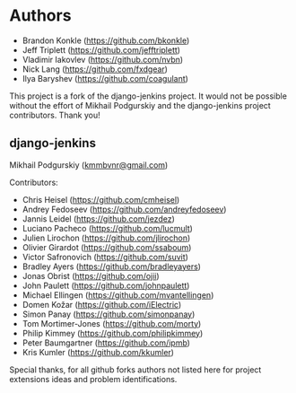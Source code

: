 Authors
=======

* Brandon Konkle (https://github.com/bkonkle)
* Jeff Triplett (https://github.com/jefftriplett)
* Vladimir Iakovlev (https://github.com/nvbn)
* Nick Lang (https://github.com/fxdgear)
* Ilya Baryshev (https://github.com/coagulant)

This project is a fork of the django-jenkins project. It would not be possible without the effort of Mikhail Podgurskiy and the django-jenkins project contributors. Thank you!


django-jenkins
--------------

Mikhail Podgurskiy (<kmmbvnr@gmail.com>)

Contributors:

* Chris Heisel (https://github.com/cmheisel)
* Andrey Fedoseev (https://github.com/andreyfedoseev)
* Jannis Leidel (https://github.com/jezdez)
* Luciano Pacheco (https://github.com/lucmult)
* Julien Lirochon (https://github.com/jlirochon)
* Olivier Girardot (https://github.com/ssaboum)
* Victor Safronovich (https://github.com/suvit)
* Bradley Ayers (https://github.com/bradleyayers)
* Jonas Obrist (https://github.com/ojii)
* John Paulett (https://github.com/johnpaulett)
* Michael Ellingen (https://github.com/mvantellingen)
* Domen Kožar (https://github.com/iElectric)
* Simon Panay (https://github.com/simonpanay)
* Tom Mortimer-Jones (https://github.com/morty)
* Philip Kimmey (https://github.com/philipkimmey)
* Peter Baumgartner (https://github.com/ipmb)
* Kris Kumler (https://github.com/kkumler)

Special thanks, for all github forks authors not listed here
for project extensions ideas and problem identifications.


